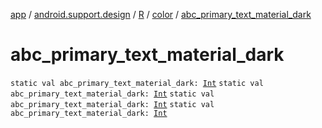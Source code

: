 [app](../../../index.md) / [android.support.design](../../index.md) / [R](../index.md) / [color](index.md) / [abc_primary_text_material_dark](.)

# abc_primary_text_material_dark

`static val abc_primary_text_material_dark: `[`Int`](https://kotlinlang.org/api/latest/jvm/stdlib/kotlin/-int/index.html)
`static val abc_primary_text_material_dark: `[`Int`](https://kotlinlang.org/api/latest/jvm/stdlib/kotlin/-int/index.html)
`static val abc_primary_text_material_dark: `[`Int`](https://kotlinlang.org/api/latest/jvm/stdlib/kotlin/-int/index.html)
`static val abc_primary_text_material_dark: `[`Int`](https://kotlinlang.org/api/latest/jvm/stdlib/kotlin/-int/index.html)